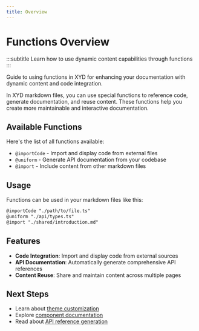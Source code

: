 ```yaml
---
title: Overview
---
```


# Functions Overview
:::subtitle
Learn how to use dynamic content capabilities through functions
:::

Guide to using functions in XYD for enhancing your documentation with dynamic content and code integration.

In XYD markdown files, you can use special functions to reference code, generate documentation, and reuse content. These functions help you create more maintainable and interactive documentation.

## Available Functions

Here's the list of all functions available:

- `@importCode` - Import and display code from external files
- `@uniform` - Generate API documentation from your codebase
- `@import` - Include content from other markdown files

## Usage

Functions can be used in your markdown files like this:

```md
@importCode "./path/to/file.ts"
@uniform "./api/types.ts"
@import "./shared/introduction.md"
```

## Features

- **Code Integration**: Import and display code from external sources
- **API Documentation**: Automatically generate comprehensive API references
- **Content Reuse**: Share and maintain content across multiple pages

## Next Steps

- Learn about [theme customization](/docs/guides/customization-introduction)
- Explore [component documentation](/docs/components)
- Read about [API reference generation](/docs/guides/api-reference)
